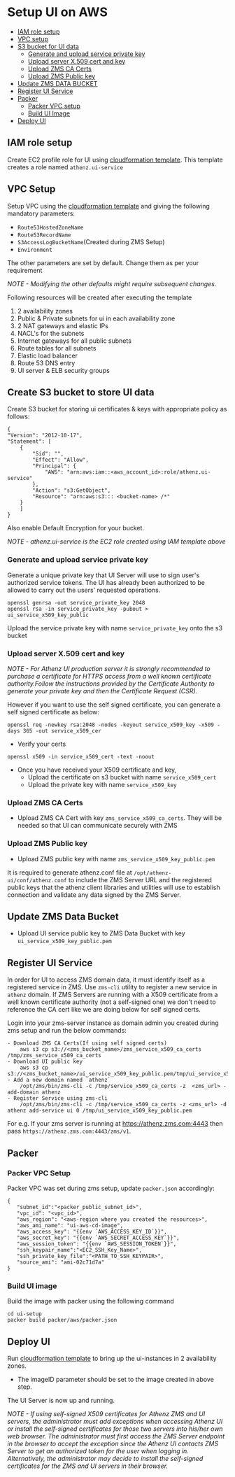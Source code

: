 # Setup UI on AWS

- [IAM role setup](#iam-role-setup)
- [VPC setup](#vpc-setup)
- [S3 bucket for UI data](#create-s3-bucket-to-store-ui-data)    
    - [Generate and upload service private key](#generate-and-upload-service-private-key)
    - [Upload server X.509 cert and key](#upload-server-x-509-cert-and-key)
    - [Upload ZMS CA Certs](#upload-zms-ca-certs)
    - [Upload ZMS Public key](#upload-zms-public-key)
- [Update ZMS DATA BUCKET](#update-zms-data-bucket)
- [Register UI Service](#register-ui-service)
- [Packer](#packer)
    - [Packer VPC setup](#packer-vpc-setup)
    - [Build UI Image](#build-ui-image)
- [Deploy UI](#deploy-ui) 

## IAM role setup

Create EC2 profile role for UI using [cloudformation template](https://github.com/AthenZ/athenz-aws-cf-setup/tree/master/ui-setup/cloud-formation/athens-ui-aws-roles-setup.yaml). This template creates a role named `athenz.ui-service`

## VPC Setup

Setup VPC using the [cloudformation template](https://github.com/AthenZ/athenz-aws-cf-setup/tree/master/ui-setup/cloud-formation/athens-ui-aws-resource-setup.yaml) and giving the following mandatory parameters:

- `Route53HostedZoneName`
- `Route53RecordName`
- `S3AccessLogBucketName`(Created during ZMS Setup)
- `Environment`

The other parameters are set by default. Change them as per your requirement

*NOTE - Modifying the other defaults might require subsequent changes.*

Following resources will be created after executing the template
1. 2 availability zones
1. Public & Private subnets for ui in each availability zone
1. 2 NAT gateways and elastic IPs
1. NACL's for the subnets
1. Internet gateways for all public subnets
1. Route tables for all subnets
1. Elastic load balancer
1. Route 53 DNS entry
1. UI server & ELB security groups

## Create S3 bucket to store UI data

Create S3 bucket for storing ui certificates & keys with appropriate policy as follows:

```
{
"Version": "2012-10-17",
"Statement": [ 
    {
        "Sid": "",
        "Effect": "Allow",
        "Principal": {
            "AWS": "arn:aws:iam::<aws_account_id>:role/athenz.ui-service"
        },
        "Action": "s3:GetObject",
        "Resource": "arn:aws:s3::: <bucket-name> /*"
    }
    ]
}
```

Also enable Default Encryption for your bucket.

*NOTE - athenz.ui-service is the EC2 role created using IAM template above*

### Generate and upload service private key

Generate a unique private key that UI Server will use to sign user's authorized service tokens. The UI has already been authorized to be allowed to carry out the users' requested operations.

```
openssl genrsa -out service_private_key 2048
openssl rsa -in service_private_key -pubout > ui_service_x509_key_public
```

Upload the service private key with name `service_private_key` onto the s3 bucket

### Upload server X.509 cert and key

*NOTE - For Athenz UI production server it is strongly recommended to purchase a certificate for HTTPS access from a well known certificate authority.Follow the instructions provided by the Certificate Authority to generate your private key and then the Certificate Request (CSR).*

However if you want to use the self signed certificate, you can generate a self signed certificate
as below:

```
openssl req -newkey rsa:2048 -nodes -keyout service_x509_key -x509 -days 365 -out service_x509_cer
```

- Verify your certs

```
openssl x509 -in service_x509_cert -text -noout
```

- Once you have received your X509 certificate and key,
    - Upload the certificate on s3 bucket with name `service_x509_cert`
    - Upload the private key with name `service_x509_key`

### Upload ZMS CA Certs

- Upload ZMS CA Cert with key `zms_service_x509_ca_certs`. They will be needed so that UI can communicate securely with ZMS

### Upload ZMS Public key

- Upload ZMS public key with name `zms_service_x509_key_public.pem`

It is required to generate athenz.conf file at `/opt/athenz-ui/conf/athenz.conf` to include the ZMS Server URL and the registered public keys that the athenz client libraries and utilities will use to establish connection and validate any data signed by the ZMS Server.

## Update ZMS Data Bucket

- Upload UI service public key to ZMS Data Bucket with key `ui_service_x509_key_public.pem`

## Register UI Service

In order for UI to access ZMS domain data, it must identify itself as a registered service in ZMS. Use `zms-cli` utility to register a new service in `athenz` domain. If ZMS Servers are running with a X509 certificate from a well known certificate authority (not a self-signed one) we don't need to reference the CA cert like we are doing below for self signed certs.

Login into your zms-server instance as domain admin you created during zms setup and run the below commands:

```
- Download ZMS CA Certs(If using self signed certs)
    aws s3 cp s3://<zms_bucket_name>/zms_service_x509_ca_certs /tmp/zms_service_x509_ca_certs
- Download UI public key
    aws s3 cp s3://<zms_bucket_name>/ui_service_x509_key_public.pem/tmp/ui_service_x509_key_public.pem
- Add a new domain named `athenz`
    /opt/zms/bin/zms-cli -c /tmp/service_x509_ca_certs -z  <zms_url> -add-domain athenz
- Register Service using zms-cli
    /opt/zms/bin/zms-cli -c /tmp/service_x509_ca_certs -z <zms_url> -d athenz add-service ui 0 /tmp/ui_service_x509_key_public.pem
```

For e.g. If your zms server is running at https://athenz.zms.com:4443 then pass `https://athenz.zms.com:4443/zms/v1`.

## Packer

### Packer VPC Setup

Packer VPC was set during zms setup, update `packer.json` accordingly:

```
{
   "subnet_id":"<packer_public_subnet_id>",
   "vpc_id": "<vpc_id>",
   "aws_region": "<aws-region where you created the resources>",
   "aws_ami_name": "ui-aws-cd-image",
   "aws_access_key": "{{env `AWS_ACCESS_KEY_ID`}}",
   "aws_secret_key": "{{env `AWS_SECRET_ACCESS_KEY`}}",
   "aws_session_token": "{{env `AWS_SESSION_TOKEN`}}",
   "ssh_keypair_name":"<EC2_SSH_Key_Name>",
   "ssh_private_key_file":"<PATH_TO_SSH_KEYPAIR>",
   "source_ami": "ami-02c71d7a"
}
```

### Build UI image

Build the image with packer using the following command 

```
cd ui-setup
packer build packer/aws/packer.json
```

## Deploy UI

Run [cloudformation template](https://github.com/AthenZ/athenz-aws-cf-setup/tree/master/ui-setup/cloud-formation/athenz-ui-aws-instance-deployment.yaml) to bring up the ui-instances in 2 availability zones.

- The imageID parameter should be set to the image created in above step.

The UI Server is now up and running.

*NOTE - If using self-signed X509 certificates for Athenz ZMS and UI servers, the administrator must add exceptions when accessing Athenz UI or install the self-signed certificates for those two servers into his/her own web browser. The administrator must first access the ZMS Server endpoint in the browser to accept the exception since the Athenz UI contacts ZMS Server to get an authorized token for the user when logging in. Alternatively, the administrator may decide to install the self-signed certificates for the ZMS and UI servers in their browser.* 
